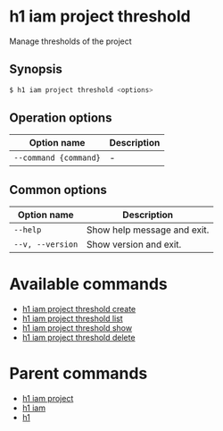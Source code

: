 
# h1 iam project threshold

Manage thresholds of the project

## Synopsis

```bash
$ h1 iam project threshold <options>
```

## Operation options

| Option name               | Description |
| ------------------------- | ----------- |
| ```--command {command}``` | -           |

## Common options

| Option name          | Description                 |
| -------------------- | --------------------------- |
| ```--help```         | Show help message and exit. |
| ```--v, --version``` | Show version and exit.      |

# Available commands

* [h1 iam project threshold create](./create/README.md)
* [h1 iam project threshold list](./list/README.md)
* [h1 iam project threshold show](./show/README.md)
* [h1 iam project threshold delete](./delete/README.md)

# Parent commands

* [h1 iam project](./../README.md)
* [h1 iam](./../../README.md)
* [h1](./../../../README.md)

